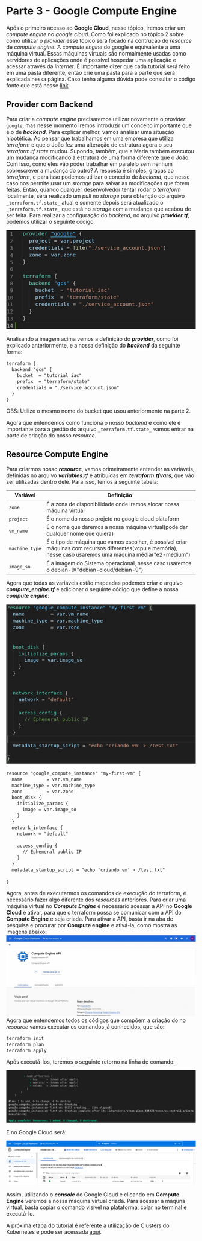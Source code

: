 # Parte 3 - Google Compute Engine

Após o primeiro acesso ao **Google Cloud**, nesse tópico, iremos criar um _compute engine_ no _google cloud_. Como foi explicado no tópico 2 sobre como utilizar o _provider_ esse tópico será focado na contrução do _resource_ de _compute_ _engine_.
A  _compute_ _engine_ do google é equivalente a uma máquina virtual. Essas máquinas virtuais são normalmente usadas como servidores de aplicações onde é possível hospedar uma aplicação e acessar através da _internet_.
É importante dizer que cada tutorial será feito em uma pasta diferente, então crie uma pasta para a parte que será explicada nessa página.
Caso tenha alguma dúvida pode consultar o código fonte que está nesse [link](https://github.com/DevOps-para-iniciantes/IaC/tree/master/parte3)

## Provider com Backend

Para criar a _compute_ _engine_ precisaremos utilizar novamente o _provider_ ```google```, mas nesse momento iremos introduzir um conceito importante que é o de **_backend_**.
Para explicar melhor, vamos analisar uma situação hipotética. Ao pensar que trabalhamos em uma empresa que utiliza _terraform_ e que o João fez uma alteração de estrutura agora o seu _terraform.tf.state_ mudou. Supondo, também, que a Maria também executou um mudança modificando a estrutura de uma forma diferente que o João. Com isso, como eles vão poder trabalhar em paralelo sem nenhum sobrescrever a mudança do outro? A resposta é simples, graças ao _terraform_, e para isso podemos utilizar o conceito de _backend_, que nesse caso nos permite usar um _storage_ para salvar as modificações que forem feitas. Então, quando qualquer desenvolvedor tentar rodar o _terraform_ localmente, será realizado um _pull_ no _storage_ para obtenção do arquivo  ```_terraform.tf.state_``` atual e somente depois será atualizado o ```_terraform.tf.state_``` que está no _storage_ com a mudança que acabou de ser feita. Para realizar a configuração do _backend_, no arquivo **_provider.tf_**, podemos utilizar o seguinte código:

![Provider](images/provider-compute-engine.png)

Analisando a imagem acima vemos a definição do **_provider_**, como foi explicado anteriormente, e a nossa definição do **_backend_** da seguinte forma:

```
terraform {
  backend "gcs" {
    bucket  = "tutorial_iac"
    prefix  = "terraform/state"
    credentials = "./service_account.json"
  }
}

```
OBS: Utilize o mesmo nome do bucket que usou anteriormente na parte 2.

Agora que entendemos como funciona o nosso _backend_ e como ele é importante para a gestão do arquivo  ```_terraform.tf.state_``` vamos entrar na parte de criação do nosso _resource_.

## Resource Compute Engine

Para criarmos nosso **_resource_**, vamos primeiramente entender as variáveis, definidas no arquivo **_variables.tf_** e atribuídas em **_terraform.tfvars_**, que vão ser utilizadas dentro dele. Para isso, temos a seguinte tabela:

|  Variável |Definição   |
|---|---|
|```zone```   |   É a zona de disponibilidade onde iremos alocar nossa máquina virtual|
| ```project```  | É o nome do nosso projeto no google cloud plataform   |
| ```vm_name```  | É o nome que daremos a nossa máquina virtual(pode dar qualquer nome que quiera) |
|```machine_type```| É o tipo de máquina que vamos escolher, é possível criar máquinas com recursos diferentes(vcpu e memória), nesse caso usaremos uma máquina média("e2-medium")|
|```image_so```| É a imagem do Sistema operacional, nesse caso usaremos o debian-9("debian-cloud/debian-9")|

Agora que todas as variáveis estão mapeadas podemos criar o arquivo **_compute_engine.tf_** e adicionar o seguinte código que define a nossa **_compute_ _engine_**:

![resources compute engine](images/resources-compute-engine.png)

```
resource "google_compute_instance" "my-first-vm" {
  name         = var.vm_name
  machine_type = var.machine_type
  zone         = var.zone
  boot_disk {
    initialize_params {
      image = var.image_so
    }
  }
  network_interface {
    network = "default"

    access_config {
      // Ephemeral public IP
    }
  }
  metadata_startup_script = "echo 'criando vm' > /test.txt"

}
```
Agora, antes de executarmos os comandos de execução do terraform, é necessário fazer algo diferente dos *resources* anteriores. Para criar uma máquina virtual no ***Compute Engine*** é necessário acessar a API no **Google Cloud** e ativar, para que o terraform possa se comunicar com a API do **Compute Engine** e seja criada. Para ativar a API, basta ir na aba de pesquisa e procurar por **Compute engine** e ativá-la, como mostra as imagens abaixo:
![compete engine](images/compute-engine.png)
Agora que entendemos todos os códigos que compõem a criação do no _resource_ vamos executar os comandos já conhecidos, que são:

```
terraform init
terraform plan
terraform apply
```

Após executá-los, teremos o seguinte retorno na linha de comando:

![resultado compute engine](images/resultado.png)

E no Google Cloud será:

![resultado compute engine](images/resultado-1.png)

Assim, utilizando o **_console_** do Google Cloud e clicando em **Compute Engine** veremos a nossa máquina virtual criada. Para acessar a máquna virtual, basta copiar o comando visível na plataforma, colar no terminal e executá-lo.

A próxima etapa do tutorial é referente a utilização de Clusters do Kubernetes e pode ser acessada [aqui](../parte4/main.md).
